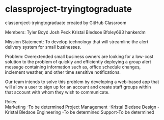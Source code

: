 # classproject-tryingtograduate
classproject-tryingtograduate created by GitHub Classroom

Members:
Tyler Boyd
Josh Peck
Kristal Bledsoe
Bfoley693
hankerdm

Mission Statement:
To develop technology that will streamline the alert delivery system for small businesses.

Problem:
Overextended small business owners are looking for a low-cost solution to the problem of quickly and efficiently deploying a group 
alert message containing information such as, office schedule changes, inclement weather, and other time sensitive notifications.

Our team intends to solve this problem by developing a web-based app that will allow a user to sign up for an account and create 
staff groups within that account with whom they wish to communicate.

Roles:				           
Marketing -To be determined
Project Management -Kristal Bledsoe
Design -Kristal Bledsoe
Engineering -To be determined
Support-To be determined
